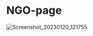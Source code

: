 # NGO-page
 ![Screenshot_20230120_121755](https://user-images.githubusercontent.com/74805696/213789126-7600ca90-b144-4745-8118-2c019088c034.png)

